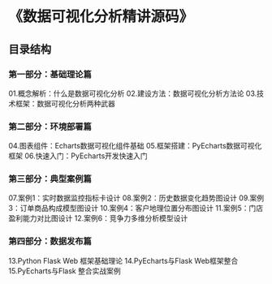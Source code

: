 # 《数据可视化分析精讲源码》

## 目录结构
### 第一部分：基础理论篇
01.概念解析：什么是数据可视化分析
02.建设方法：数据可视化分析方法论
03.技术框架：数据可视化分析两种武器

### 第二部分：环境部署篇
04.图表组件：Echarts数据可视化组件基础
05.框架搭建：PyEcharts数据可视化框架
06.快速入门：PyEcharts开发快速入门

### 第三部分：典型案例篇
07.案例1：实时数据监控指标卡设计
08.案例2：历史数据变化趋势图设计
09.案例3：订单商品构成模型图设计
10.案例4：客户地理位置分布图设计
11.案例5：门店盈利能力对比图设计
12.案例6：竞争力多维分析模型设计

### 第四部分：数据发布篇
13.Python Flask Web 框架基础理论
14.PyEcharts与Flask Web框架整合
15.PyEcharts与Flask 整合实战案例
